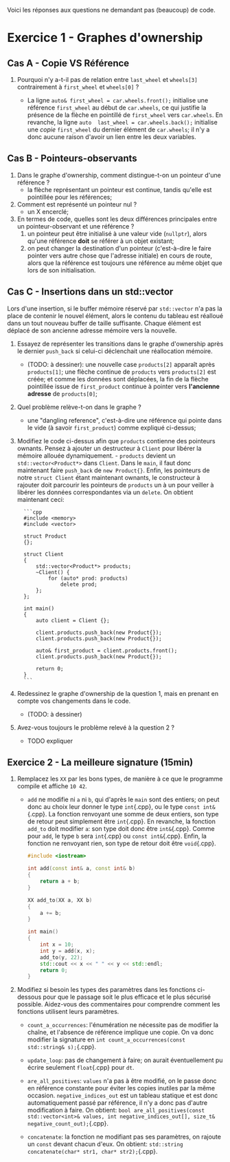 Voici les réponses aux questions ne demandant pas (beaucoup) de code.

# Exercice 1 - Graphes d'ownership

## Cas A - Copie VS Référence

1. Pourquoi n'y a-t-il pas de relation entre `last_wheel` et `wheels[3]` contrairement à `first_wheel` et `wheels[0]` ?

    - La ligne `auto& first_wheel = car.wheels.front();` initialise une référence `first_wheel` au début de `car.wheels`, ce qui justifie la présence de la flèche en pointillé de `first_wheel` vers `car.wheels`. En revanche, la ligne `auto  last_wheel = car.wheels.back();` initialise une *copie*  `first_wheel` du dernier élément de `car.wheels`; il n'y a donc aucune raison d'avoir un lien entre les deux variables.

## Cas B - Pointeurs-observants

1. Dans le graphe d'ownership, comment distingue-t-on un pointeur d'une référence ?
    - la flèche représentant un pointeur est continue, tandis qu'elle est pointillée pour les références;
1. Comment est représenté un pointeur nul ?
    - un X encerclé;
1. En termes de code, quelles sont les deux différences principales entre un pointeur-observant et une référence ?
    1. un pointeur peut être initialisé à une valeur vide (`nullptr`), alors qu'une référence **doit** se référer à un objet existant;
    1. on peut changer la destination d'un pointeur (c'est-à-dire le faire pointer vers autre chose que l'adresse initiale) en cours de route, alors que la référence est toujours une référence au même objet que lors de son initialisation.
    
## Cas C - Insertions dans un std::vector

Lors d'une insertion, si le buffer mémoire réservé par `std::vector` n'a pas la place de contenir le nouvel élément, alors le contenu du tableau est réalloué dans un tout nouveau buffer de taille suffisante. Chaque élément est déplacé de son ancienne adresse mémoire vers la nouvelle.

1.    Essayez de représenter les transitions dans le graphe d'ownership après le dernier `push_back` si celui-ci déclenchait une réallocation mémoire.
        - (TODO: à dessiner): une nouvelle case `products[2]` apparaît après  `products[1]`; une flèche continue de `products` vers  `products[2]` est créée; et comme les données sont déplacées, la fin de la flèche pointillée issue de `first_product` continue à pointer vers **l'ancienne adresse** de  `products[0]`;
1.    Quel problème relève-t-on dans le graphe ?
        - une "dangling reference", c'est-à-dire une référence qui pointe dans le vide (à savoir `first_product`) comme expliqué ci-dessus;
1.    Modifiez le code ci-dessus afin que `products` contienne des pointeurs ownants. Pensez à ajouter un destructeur à `Client` pour libérer la mémoire allouée dynamiquement.
    - `products` devient un `std::vector<Product*>` dans `Client`. Dans le `main`, il faut donc maintenant faire `push_back` de `new Product{}`. Enfin, les pointeurs de notre `struct Client` étant maintenant ownants, le constructeur à rajouter doit parcourir les pointeurs de `products` un à un pour veiller à libérer les données correspondantes via un `delete`. On obtient maintenant ceci:
        
            ```cpp
            #include <memory>
            #include <vector>

            struct Product
            {};

            struct Client
            {
                std::vector<Product*> products;
                ~Client() {
                    for (auto* prod: products)
                        delete prod;
                };
            };

            int main()
            {
                auto client = Client {};

                client.products.push_back(new Product{});
                client.products.push_back(new Product{});

                auto& first_product = client.products.front();
                client.products.push_back(new Product{});
                
                return 0;
            }
            ```
1.    Redessinez le graphe d'ownership de la question 1, mais en prenant en compte vos changements dans le code.
        - (TODO: à dessiner)
1.    Avez-vous toujours le problème relevé à la question 2 ?
        - TODO expliquer

## Exercice 2 - La meilleure signature (15min)

1. Remplacez les `XX` par les bons types, de manière à ce que le programme compile et affiche `10 42`.

    - `add` ne modifie ni `a` ni `b`, qui d'après le `main` sont des entiers; on peut donc au choix leur donner le type `int`{.cpp}, ou le type `const int&`{.cpp}. La fonction renvoyant une somme de deux entiers, son type de retour peut simplement être `int`{.cpp}. En revanche, la fonction `add_to` doit modifier `a`: son type doit donc être `int&`{.cpp}. Comme pour `add`, le type `b` sera `int`{.cpp} ou `const int&`{.cpp}. Enfin, la fonction ne renvoyant rien, son type de retour doit être `void`{.cpp}.

        ```cpp
        #include <iostream>

        int add(const int& a, const int& b)
        {
            return a + b;
        }

        XX add_to(XX a, XX b)
        {
            a += b;
        }

        int main()
        {
            int x = 10;
            int y = add(x, x);
            add_to(y, 22);
            std::cout << x << " " << y << std::endl;
            return 0;
        }
        ```

2. Modifiez si besoin les types des paramètres dans les fonctions ci-dessous pour que le passage soit le plus efficace et le plus sécurisé possible. Aidez-vous des commentaires pour comprendre comment les fonctions utilisent leurs paramètres.

    - `count_a_occurrences`: l'énumération ne nécessite pas de modifier la chaîne, et l'absence de référence implique une copie. On va donc modifier la signature en `int count_a_occurrences(const std::string& s);`{.cpp}.
    - `update_loop`: pas de changement à faire; on aurait éventuellement pu écrire seulement `float`{.cpp} pour `dt`.
    - `are_all_positives`: `values` n'a pas à être modifié, on le passe donc en référence constante pour éviter les copies inutiles par la même occasion. `negative_indices_out` est un tableau statique et est donc automatiquement passé par référence, il n'y a donc pas d'autre modification à faire. On obtient: `bool are_all_positives(const std::vector<int>& values, int negative_indices_out[], size_t& negative_count_out);`{.cpp}.
    
    - `concatenate`: la fonction ne modifiant pas ses paramètres, on rajoute un `const` devant chacun d'eux. On obtient: `std::string concatenate(char* str1, char* str2);`{.cpp}.
